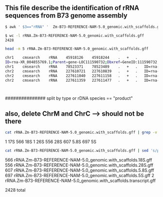 ## This file describe the identification of rRNA sequences from B73 genome assembly

```bash
$ awk ' $3=="rRNA" '  Zm-B73-REFERENCE-NAM-5.0_genomic.with_scaffolds.gff > rRNA.Zm-B73-REFERENCE-NAM-5.0_genomic.with_scaffolds.gff
```

```bash
$ wc -l rRNA.Zm-B73-REFERENCE-NAM-5.0_genomic.with_scaffolds.gff
2428
```





```bash
head -n 5 rRNA.Zm-B73-REFERENCE-NAM-5.0_genomic.with_scaffolds.gff
```
```bash
chr1	cmsearch	rRNA	45918126	45918244	.	+	.
ID=rna-XR_004855769.1;Parent=gene-LOC111590732;Dbxref=GeneID:111590732,RFAM:RF00001,GenBank:XR_004855769.1;Name=XR_004855769.1;gbkey=rRNA;gene=LOC111590732;inference=COORDINATES: profile:INFERNAL:1.1.1;product=5S ribosomal RNA;transcript_id=XR_004855769.1
chr1	cmsearch	rRNA	78523371	78523489	.	+	.	ID=rna-XR_004855692.1;Parent=gene-LOC111590622;Dbxref=GeneID:111590622,RFAM:RF00001,GenBank:XR_004855692.1;Name=XR_004855692.1;gbkey=rRNA;gene=LOC111590622;inference=COORDINATES: profile:INFERNAL:1.1.1;product=5S ribosomal RNA;transcript_id=XR_004855692.1
chr2	cmsearch	rRNA	227610721	227610839	.	+	.	ID=rna-XR_004856556.1;Parent=gene-LOC111590902;Dbxref=GeneID:111590902,RFAM:RF00001,GenBank:XR_004856556.1;Name=XR_004856556.1;gbkey=rRNA;gene=LOC111590902;inference=COORDINATES: profile:INFERNAL:1.1.1;product=5S ribosomal RNA;transcript_id=XR_004856556.1
chr2	cmsearch	rRNA	227611040	227611158	.	+	.	ID=rna-XR_004856667.1;Parent=gene-LOC111591002;Dbxref=GeneID:111591002,RFAM:RF00001,GenBank:XR_004856667.1;Name=XR_004856667.1;gbkey=rRNA;gene=LOC111591002;inference=COORDINATES: profile:INFERNAL:1.1.1;product=5S ribosomal RNA;transcript_id=XR_004856667.1
chr2	cmsearch	rRNA	227611359	227611477	.	+	.	ID=rna-XR_004856752.1;Parent=gene-LOC111591093;Dbxref=GeneID:111591093,RFAM:RF00001,GenBank:XR_004856752.1;Name=XR_004856752.1;gbkey=rRNA;gene=LOC111591093;inference=COORDINATES: profile:INFERNAL:1.1.1;product=5S ribosomal RNA;transcript_id=XR_004856752.1
```



```bash
  
```


############### split by type or rDNA species == "product"

## also, delete ChrM and ChrC --> should not be there

```bash
cat rRNA.Zm-B73-REFERENCE-NAM-5.0_genomic.with_scaffolds.gff | grep -v 'chrC\|chrM' |  sed 's/product=/\t/g; s/ribosomal /\t/g' | cut -f 10 | sort | uniq -c 
```

   1 17S 
 566 18S 
   1 26S 
 556 28S 
 607 5.8S 
 697 5S 

```bash
cat rRNA.Zm-B73-REFERENCE-NAM-5.0_genomic.with_scaffolds.gff | sed 's/product=/\t/g; s/ribosomal /\t/g' | gawk '{print >> "rRNA.Zm-B73-REFERENCE-NAM-5.0_genomic.with_scaffolds."$11".gff"; close($11)}'
```

   566 rRNA.Zm-B73-REFERENCE-NAM-5.0_genomic.with_scaffolds.18S.gff
   556 rRNA.Zm-B73-REFERENCE-NAM-5.0_genomic.with_scaffolds.28S.gff
   607 rRNA.Zm-B73-REFERENCE-NAM-5.0_genomic.with_scaffolds.5.8S.gff
   697 rRNA.Zm-B73-REFERENCE-NAM-5.0_genomic.with_scaffolds.5S.gff
     2 rRNA.Zm-B73-REFERENCE-NAM-5.0_genomic.with_scaffolds.transcript.gff

  2428 total




